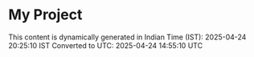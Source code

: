 # My Project

This content is dynamically generated in Indian Time (IST): 2025-04-24 20:25:10 IST
Converted to UTC: 2025-04-24 14:55:10 UTC
